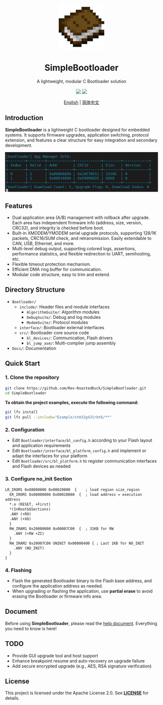 <div align="center">
  <img src="./images/icon.webp" height="150">
  <h1>SimpleBootloader</h1>
  <span>A lightweight, modular C Bootloader solution</span>
</div>
<br>
<div align="center">
  <img src="https://img.shields.io/badge/License-GPLv3-green?logoColor=63%2C%20185%2C%2017&label=license&labelColor=63%2C%20185%2C%2017&color=63%2C%20185%2C%2017">
  <img src="https://img.shields.io/badge/Language-C-green?logoColor=63%2C%20185%2C%2017&labelColor=63%2C%20185%2C%2017&color=63%2C%20185%2C%2017">
</div>
<p align="center">
<a href="">English</a> | <a href="../README.md">简体中文</a>
</p>

## Introduction
**SimpleBootloader** is a lightweight C bootloader designed for embedded systems. It supports firmware upgrades, application switching, protocol extension, and features a clear structure for easy integration and secondary development.


<img src="./images/feature.png">



## Features
- Dual application area (A/B) management with rollback after upgrade. Each area has independent firmware info (address, size, version, CRC32), and integrity is checked before boot.
- Built-in XMODEM/YMODEM serial upgrade protocols, supporting 128/1K packets, CRC16/SUM check, and retransmission. Easily extendable to CAN, USB, Ethernet, and more.
- Multi-level debug output, supporting colored logs, assertions, performance statistics, and flexible redirection to UART, semihosting, etc.
- Flexible timeout protection mechanism.
- Efficient DMA ring buffer for communication.
- Modular code structure, easy to trim and extend.

## Directory Structure
- `Bootloader/`
  - `include/`: Header files and module interfaces
    - `AlgorithmSuite/`: Algorithm modules
    - `DebugSuite/`: Debug and log modules
    - `ModemSuite/`: Protocol modules
  - `interface/`: Bootloader external interfaces
  - `src/`: Bootloader core source code
    - `bl_devices/`: Communication, Flash drivers
    - `bl_jump_asm/`: Multi-compiler jump assembly
- `Docs/`: Documentation

## Quick Start

### 1. Clone the repository
```bash
git clone https://github.com/Rev-RoastedDuck/SimpleBootloader.git
cd SimpleBootloader
```
**To obtain the project examples, execute the following command:**
``` bash
git lfs install
git lfs pull --include="Example/stm32g431rbt6/**"
```

### 2. Configuration
- Edit `Bootloader/interface/bl_config.h` according to your Flash layout and application requirements
- Edit `Bootloader/interface/bl_platform_config.h` and implement or adapt the interfaces for your platform
- Edit `Bootloader/src/bl_platform.h` to register communication interfaces and Flash devices as needed

### 3. Configure no_init Section
  ```text
  LR_IROM1 0x08000000 0x00020000  {    ; load region size_region
    ER_IROM1 0x08000000 0x00020000  {  ; load address = execution address
    *.o (RESET, +First)
    *(InRoot$$Sections)
    .ANY (+RO)
    .ANY (+XO)
    }
    RW_IRAM1 0x20000000 0x00007C00  {  ; 31KB for RW
      .ANY (+RW +ZI)
    }
    RW_IRAM2 0x20007C00 UNINIT 0x00000400 { ; Last 1KB for NO_INIT
      .ANY (NO_INIT)
    }
  }
  ```

### 4. Flashing
- Flash the generated Bootloader binary to the Flash base address, and configure the application address as needed.
- When upgrading or flashing the application, use **partial erase** to avoid erasing the Bootloader or firmware info area.

## Document
Before using **SimpleBootloader**, please read the [help document](./user-guide/SimpleBootolader_manual_en.md). Everything you need to know is here!

## TODO
- Provide GUI upgrade tool and host support
- Enhance breakpoint resume and auto-recovery on upgrade failure
- Add secure encrypted upgrade (e.g., AES, RSA signature verification)

## License
This project is licensed under the Apache License 2.0. See [**LICENSE**](../LICENSE) for details.